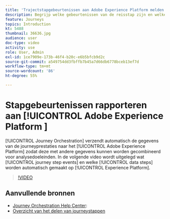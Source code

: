 ```yaml
---
title: 'Trajectstapgebeurtenissen aan Adobe Experience Platform melden '
description: Begrijp welke gebeurtenissen van de reisstap zijn en welke gegevensstappen zijn en hoe te om hen te onderzoeken.
feature: Journeys
topics: Introduction
kt: 5488
thumbnail: 36636.jpg
audience: user
doc-type: video
activity: use
role: User, Admin
exl-id: 1ce7909e-173b-46f4-b20c-e6b5bfcb9d2c
source-git-commit: a549754dd3fbffb7b45a7d66db6778bceb13ef7d
workflow-type: tm+mt
source-wordcount: '86'
ht-degree: 55%

---
```


# Stapgebeurtenissen rapporteren aan [!UICONTROL Adobe Experience Platform ]

[!UICONTROL Journey Orchestration] verzendt automatisch de gegevens van de journeyprestaties naar het [!UICONTROL Adobe Experience Platform] zodat deze met andere gegevens kunnen worden gecombineerd voor analysedoeleinden.
In de volgende video wordt uitgelegd wat [!UICONTROL journey step events] en welke [!UICONTROL data steps] worden automatisch gemaakt op [!UICONTROL Experience Platform].

>[!VIDEO](https://video.tv.adobe.com/v/36636?quality=12)

## Aanvullende bronnen

* [Journey Orchestration Help Center](https://experienceleague.adobe.com/docs/journeys/using/journey-orchestration-home.html?lang=nl):
* [Overzicht van het delen van journeystappen](https://experienceleague.adobe.com/docs/journeys/using/building-journeys/sharing-journey-steps/sharing-overview.html?lang=en)

